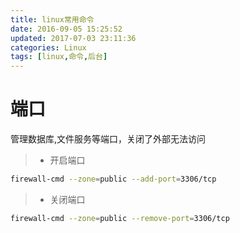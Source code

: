 ```yaml
---
title: linux常用命令
date: 2016-09-05 15:25:52
updated: 2017-07-03 23:11:36categories: Linux
tags: [linux,命令,后台]
---
```

# 端口
管理数据库,文件服务等端口，关闭了外部无法访问

>* 开启端口

```bash
firewall-cmd --zone=public --add-port=3306/tcp
```

>* 关闭端口

```bash
firewall-cmd --zone=public --remove-port=3306/tcp
```